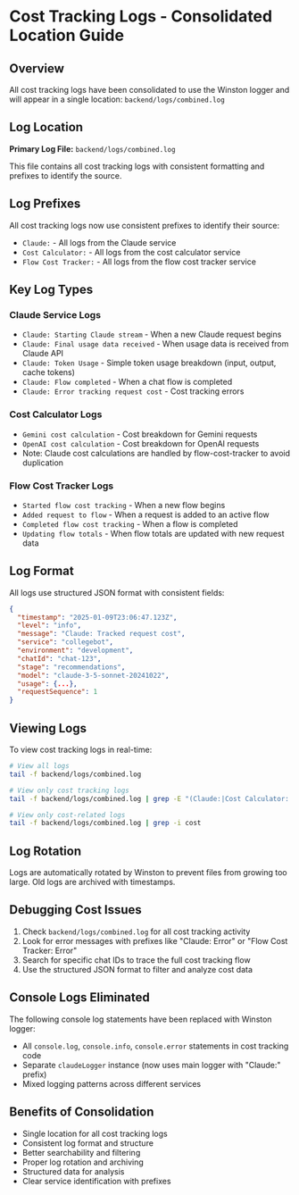 # Cost Tracking Logs - Consolidated Location Guide

## Overview
All cost tracking logs have been consolidated to use the Winston logger and will appear in a single location: `backend/logs/combined.log`

## Log Location
**Primary Log File:** `backend/logs/combined.log`

This file contains all cost tracking logs with consistent formatting and prefixes to identify the source.

## Log Prefixes
All cost tracking logs now use consistent prefixes to identify their source:

- `Claude:` - All logs from the Claude service
- `Cost Calculator:` - All logs from the cost calculator service  
- `Flow Cost Tracker:` - All logs from the flow cost tracker service

## Key Log Types

### Claude Service Logs
- `Claude: Starting Claude stream` - When a new Claude request begins
- `Claude: Final usage data received` - When usage data is received from Claude API
- `Claude: Token Usage` - Simple token usage breakdown (input, output, cache tokens)
- `Claude: Flow completed` - When a chat flow is completed
- `Claude: Error tracking request cost` - Cost tracking errors

### Cost Calculator Logs
- `Gemini cost calculation` - Cost breakdown for Gemini requests  
- `OpenAI cost calculation` - Cost breakdown for OpenAI requests
- Note: Claude cost calculations are handled by flow-cost-tracker to avoid duplication

### Flow Cost Tracker Logs
- `Started flow cost tracking` - When a new flow begins
- `Added request to flow` - When a request is added to an active flow
- `Completed flow cost tracking` - When a flow is completed
- `Updating flow totals` - When flow totals are updated with new request data

## Log Format
All logs use structured JSON format with consistent fields:
```json
{
  "timestamp": "2025-01-09T23:06:47.123Z",
  "level": "info",
  "message": "Claude: Tracked request cost",
  "service": "collegebot",
  "environment": "development",
  "chatId": "chat-123",
  "stage": "recommendations",
  "model": "claude-3-5-sonnet-20241022",
  "usage": {...},
  "requestSequence": 1
}
```

## Viewing Logs
To view cost tracking logs in real-time:
```bash
# View all logs
tail -f backend/logs/combined.log

# View only cost tracking logs
tail -f backend/logs/combined.log | grep -E "(Claude:|Cost Calculator:|Flow Cost Tracker:)"

# View only cost-related logs
tail -f backend/logs/combined.log | grep -i cost
```

## Log Rotation
Logs are automatically rotated by Winston to prevent files from growing too large. Old logs are archived with timestamps.

## Debugging Cost Issues
1. Check `backend/logs/combined.log` for all cost tracking activity
2. Look for error messages with prefixes like "Claude: Error" or "Flow Cost Tracker: Error"
3. Search for specific chat IDs to trace the full cost tracking flow
4. Use the structured JSON format to filter and analyze cost data

## Console Logs Eliminated
The following console log statements have been replaced with Winston logger:
- All `console.log`, `console.info`, `console.error` statements in cost tracking code
- Separate `claudeLogger` instance (now uses main logger with "Claude:" prefix)
- Mixed logging patterns across different services

## Benefits of Consolidation
- Single location for all cost tracking logs
- Consistent log format and structure
- Better searchability and filtering
- Proper log rotation and archiving
- Structured data for analysis
- Clear service identification with prefixes
